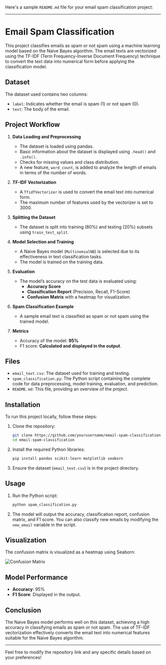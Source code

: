 Here's a sample `README.md` file for your email spam classification project:

---

# Email Spam Classification

This project classifies emails as spam or not spam using a machine learning model based on the Naive Bayes algorithm. The email texts are vectorized using the TF-IDF (Term Frequency-Inverse Document Frequency) technique to convert the text data into numerical form before applying the classification model.

## Dataset

The dataset used contains two columns:
- `label`: Indicates whether the email is spam (1) or not spam (0).
- `text`: The body of the email.

## Project Workflow

1. **Data Loading and Preprocessing**
   - The dataset is loaded using pandas.
   - Basic information about the dataset is displayed using `.head()` and `.info()`.
   - Checks for missing values and class distribution.
   - A new feature, `word_count`, is added to analyze the length of emails in terms of the number of words.

2. **TF-IDF Vectorization**
   - A `TfidfVectorizer` is used to convert the email text into numerical form.
   - The maximum number of features used by the vectorizer is set to 3000.

3. **Splitting the Dataset**
   - The dataset is split into training (80%) and testing (20%) subsets using `train_test_split`.

4. **Model Selection and Training**
   - A Naive Bayes model (`MultinomialNB`) is selected due to its effectiveness in text classification tasks.
   - The model is trained on the training data.

5. **Evaluation**
   - The model’s accuracy on the test data is evaluated using:
     - **Accuracy Score**
     - **Classification Report** (Precision, Recall, F1-Score)
     - **Confusion Matrix** with a heatmap for visualization.

6. **Spam Classification Example**
   - A sample email text is classified as spam or not spam using the trained model.

7. **Metrics**
   - Accuracy of the model: **95%**
   - F1 score: **Calculated and displayed in the output**.

## Files

- `email_text.csv`: The dataset used for training and testing.
- `spam_classification.py`: The Python script containing the complete code for data preprocessing, model training, evaluation, and prediction.
- `README.md`: This file, providing an overview of the project.

## Installation

To run this project locally, follow these steps:

1. Clone the repository:

   ```bash
   git clone https://github.com/yourusername/email-spam-classification.git
   cd email-spam-classification
   ```

2. Install the required Python libraries:

   ```bash
   pip install pandas scikit-learn matplotlib seaborn
   ```

3. Ensure the dataset (`email_text.csv`) is in the project directory.

## Usage

1. Run the Python script:

   ```bash
   python spam_classification.py
   ```

2. The model will output the accuracy, classification report, confusion matrix, and F1 score. You can also classify new emails by modifying the `new_email` variable in the script.

## Visualization

The confusion matrix is visualized as a heatmap using Seaborn:

![Confusion Matrix](confusion_matrix_heatmap.png)

## Model Performance

- **Accuracy**: 95%
- **F1 Score**: Displayed in the output.

## Conclusion

The Naive Bayes model performs well on this dataset, achieving a high accuracy in classifying emails as spam or not spam. The use of TF-IDF vectorization effectively converts the email text into numerical features suitable for the Naive Bayes algorithm.

---

Feel free to modify the repository link and any specific details based on your preferences!